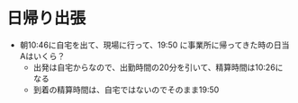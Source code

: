 # 日帰り出張

- 朝10:46に自宅を出て、現場に行って、19:50 に事業所に帰ってきた時の日当Aはいくら？
    - 出発は自宅からなので、出勤時間の20分を引いて、精算時間は10:26になる
    - 到着の精算時間は、自宅ではないのでそのまま19:50